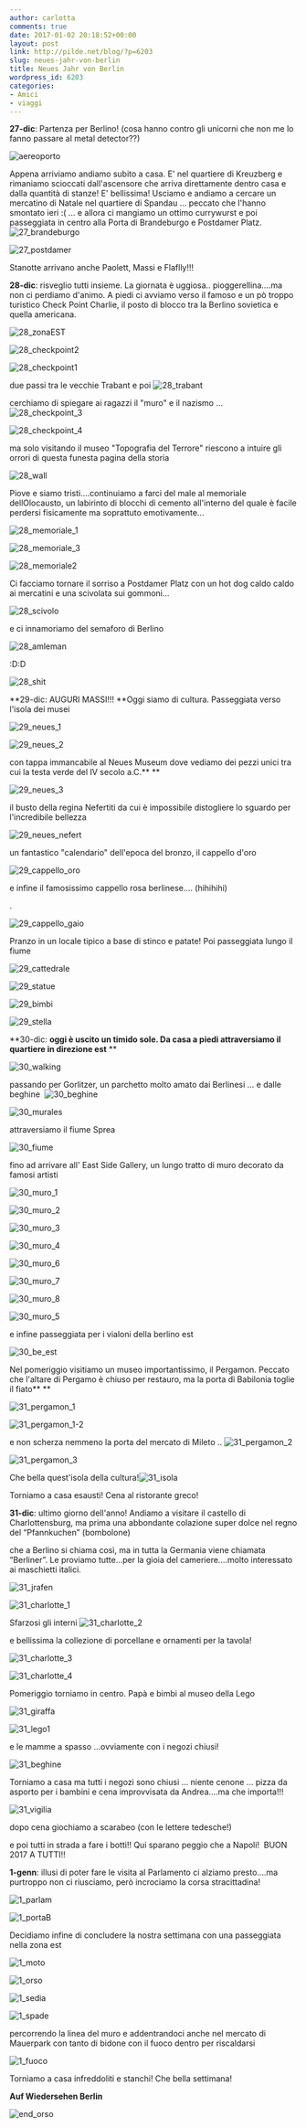 ```yaml
---
author: carlotta
comments: true
date: 2017-01-02 20:18:52+00:00
layout: post
link: http://pilde.net/blog/?p=6203
slug: neues-jahr-von-berlin
title: Neues Jahr von Berlin
wordpress_id: 6203
categories:
- Amici
- viaggi
---
```


**27-dic**: Partenza per Berlino! (cosa hanno contro gli unicorni che non me lo fanno passare al metal detector??)




![aereoporto]({{baseurl}}/uploads/2017/01/aereoporto.png)




Appena arriviamo andiamo subito a casa. E' nel quartiere di Kreuzberg e rimaniamo scioccati dall'ascensore che arriva direttamente dentro casa e dalla quantità di stanze! E' bellissima! Usciamo e andiamo a cercare un mercatino di Natale nel quartiere di Spandau ... peccato che l'hanno smontato ieri :( ... e allora ci mangiamo un ottimo currywurst e poi passeggiata in centro alla Porta di Brandeburgo e Postdamer Platz.![27_brandeburgo]({{baseurl}}/uploads/2017/02/27_brandeburgo.png)


 ![27_postdamer]({{baseurl}}/uploads/2017/02/27_postdamer.png)


Stanotte arrivano anche Paolett, Massi e Flaflly!!!

**28-dic**: risveglio tutti insieme. La giornata è uggiosa.. pioggerellina....ma non ci perdiamo d'animo. A piedi ci avviamo verso il famoso e un pò troppo turistico Check Point Charlie, il posto di blocco tra la Berlino sovietica e quella americana.

![28_zonaEST]({{baseurl}}/uploads/2017/02/28_zonaEST.png)




![28_checkpoint2]({{baseurl}}/uploads/2017/02/28_checkpoint2.png)


 ![28_checkpoint1]({{baseurl}}/uploads/2017/02/28_checkpoint1.png)




due passi tra le vecchie Trabant e poi ![28_trabant]({{baseurl}}/uploads/2017/02/28_trabant.png)


cerchiamo di spiegare ai ragazzi il "muro" e il nazismo ...  ![28_checkpoint_3]({{baseurl}}/uploads/2017/02/28_checkpoint_3.png)


 ![28_checkpoint_4]({{baseurl}}/uploads/2017/02/28_checkpoint_4.png)


ma solo visitando il museo "Topografia del Terrore" riescono a intuire gli orrori di questa funesta pagina della storia

![28_wall]({{baseurl}}/uploads/2017/02/28_wall.png)


Piove e siamo tristi....continuiamo a farci del male al memoriale dellOlocausto, un labirinto di blocchi di cemento all'interno del quale è facile perdersi fisicamente ma soprattuto emotivamente...

![28_memoriale_1]({{baseurl}}/uploads/2017/02/28_memoriale_1.png)


 ![28_memoriale_3]({{baseurl}}/uploads/2017/02/28_memoriale_3.png)


 ![28_memoriale2]({{baseurl}}/uploads/2017/02/28_memoriale2.png)


Ci facciamo tornare il sorriso a Postdamer Platz con un hot dog caldo caldo ai mercatini e una scivolata sui gommoni...

![28_scivolo]({{baseurl}}/uploads/2017/02/28_scivolo.png)




e ci innamoriamo del semaforo di Berlino

![28_amleman]({{baseurl}}/uploads/2017/02/28_amleman.png)




:D:D

![28_shit]({{baseurl}}/uploads/2017/01/28_shit.png)




**29-dic: AUGURI MASSI!!! **Oggi siamo di cultura. Passeggiata verso l'isola dei musei

![29_neues_1]({{baseurl}}/uploads/2017/02/29_neues_1.png)


 ![29_neues_2]({{baseurl}}/uploads/2017/02/29_neues_2.png)




con tappa immancabile al Neues Museum dove vediamo dei pezzi unici tra cui la testa verde del IV secolo a.C.**
**

![29_neues_3]({{baseurl}}/uploads/2017/02/29_neues_3.png)


il busto della regina Nefertiti da cui è impossibile distogliere lo sguardo per l'incredibile bellezza

![29_neues_nefert]({{baseurl}}/uploads/2017/02/29_neues_nefert.png)


un fantastico "calendario" dell'epoca del bronzo, il cappello d'oro

![29_cappello_oro]({{baseurl}}/uploads/2017/02/29_cappello_oro.png)


e infine il famosissimo cappello rosa berlinese.... (hihihihi)


.

![29_cappello_gaio]({{baseurl}}/uploads/2017/02/29_cappello_gaio.png)


Pranzo in un locale tipico a base di stinco e patate! Poi passeggiata lungo il fiume

![29_cattedrale]({{baseurl}}/uploads/2017/01/29_cattedrale.png)


 ![29_statue]({{baseurl}}/uploads/2017/01/29_statue.png)


![29_bimbi]({{baseurl}}/uploads/2017/01/29_bimbi.png)




![29_stella]({{baseurl}}/uploads/2017/01/29_stella.jpg)




**30-dic: **oggi è uscito un timido sole. Da casa a piedi attraversiamo il quartiere in direzione est**
**

![30_walking]({{baseurl}}/uploads/2017/01/30_walking.png)


passando per Gorlitzer, un parchetto molto amato dai Berlinesi ... e dalle beghine  ![30_beghine]({{baseurl}}/uploads/2017/01/30_beghine.png)




![30_murales]({{baseurl}}/uploads/2017/01/30_murales.png)




attraversiamo il fiume Sprea

![30_fiume]({{baseurl}}/uploads/2017/01/30_fiume.png)




fino ad arrivare all' East Side Gallery, un lungo tratto di muro decorato da famosi artisti

![30_muro_1]({{baseurl}}/uploads/2017/01/30_muro_1.png)


 ![30_muro_2]({{baseurl}}/uploads/2017/01/30_muro_2.png)


 ![30_muro_3]({{baseurl}}/uploads/2017/01/30_muro_3.png)


 ![30_muro_4]({{baseurl}}/uploads/2017/01/30_muro_4.png)


 ![30_muro_6]({{baseurl}}/uploads/2017/01/30_muro_6.png)


 ![30_muro_7]({{baseurl}}/uploads/2017/01/30_muro_7.png)


 ![30_muro_8]({{baseurl}}/uploads/2017/01/30_muro_8.png)


 ![30_muro_5]({{baseurl}}/uploads/2017/01/30_muro_5.png)




e infine passeggiata per i vialoni della berlino est

![30_be_est]({{baseurl}}/uploads/2017/01/30_be_est.jpg)


Nel pomeriggio visitiamo un museo importantissimo, il Pergamon. Peccato che l'altare di Pergamo è chiuso per restauro, ma la porta di Babilonia toglie il fiato**
**

![31_pergamon_1]({{baseurl}}/uploads/2017/01/31_pergamon_1.jpg)


 ![31_pergamon_1-2]({{baseurl}}/uploads/2017/01/31_pergamon_1-2.jpg)


e non scherza nemmeno la porta del mercato di Mileto .. ![31_pergamon_2]({{baseurl}}/uploads/2017/01/31_pergamon_2.jpg)


 ![31_pergamon_3]({{baseurl}}/uploads/2017/01/31_pergamon_3.jpg)




Che bella quest'isola della cultura!![31_isola]({{baseurl}}/uploads/2017/01/31_isola.jpg)




Torniamo a casa esausti! Cena al ristorante greco!

**31-dic**: ultimo giorno dell'anno! Andiamo a visitare il castello di Charlottensburg, ma prima una abbondante colazione super dolce nel regno del “Pfannkuchen” (bombolone)


 che a Berlino si chiama così, ma in tutta la Germania viene chiamata “Berliner”. Le proviamo tutte...per la gioia del cameriere....molto interessato ai maschietti italici.

![31_jrafen]({{baseurl}}/uploads/2017/01/31_jrafen.jpg)




![31_charlotte_1]({{baseurl}}/uploads/2017/01/31_charlotte_1.jpg)


Sfarzosi gli interni ![31_charlotte_2]({{baseurl}}/uploads/2017/01/31_charlotte_2.jpg)


e bellissima la collezione di porcellane e ornamenti per la tavola!

![31_charlotte_3]({{baseurl}}/uploads/2017/01/31_charlotte_3.jpg)




![31_charlotte_4]({{baseurl}}/uploads/2017/01/31_charlotte_4.jpg)


Pomeriggio torniamo in centro. Papà e bimbi al museo della Lego

![31_giraffa]({{baseurl}}/uploads/2017/01/31_giraffa.jpg)


 ![31_lego1]({{baseurl}}/uploads/2017/01/31_lego1.jpg)


e le mamme a spasso ...ovviamente con i negozi chiusi!

![31_beghine]({{baseurl}}/uploads/2017/01/31_beghine.jpg)


Torniamo a casa ma tutti i negozi sono chiusi ... niente cenone ... pizza da asporto per i bambini e cena improvvisata da Andrea....ma che importa!!!

![31_vigilia]({{baseurl}}/uploads/2017/01/31_vigilia.jpg)


dopo cena giochiamo a scarabeo (con le lettere tedesche!)


 e poi tutti in strada a fare i botti!! Qui sparano peggio che a Napoli!  BUON 2017 A TUTTI!!

**1-genn**: illusi di poter fare le visita al Parlamento ci alziamo presto....ma purtroppo non ci riusciamo, però incrociamo la corsa stracittadina!

![1_parlam]({{baseurl}}/uploads/2017/01/1_parlam.jpg)




![1_portaB]({{baseurl}}/uploads/2017/01/1_portaB-1.jpg)


Decidiamo infine di concludere la nostra settimana con una passeggiata nella zona est

![1_moto]({{baseurl}}/uploads/2017/01/1_moto.jpg)


 ![1_orso]({{baseurl}}/uploads/2017/01/1_orso.jpg)


 ![1_sedia]({{baseurl}}/uploads/2017/01/1_sedia.jpg)


 ![1_spade]({{baseurl}}/uploads/2017/01/1_spade.png)




percorrendo la linea del muro e addentrandoci anche nel mercato di Mauerpark con tanto di bidone con il fuoco dentro per riscaldarsi

![1_fuoco]({{baseurl}}/uploads/2017/01/1_fuoco.png)


Torniamo a casa infreddoliti e stanchi! Che bella settimana!

**Auf Wiedersehen Berlin**

![end_orso]({{baseurl}}/uploads/2017/01/end_orso.jpg)



